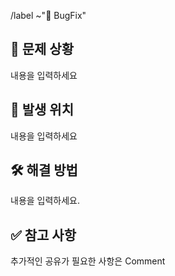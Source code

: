 /label ~"🐞 BugFix"

## 🚨 문제 상황

내용을 입력하세요

## 🐛 발생 위치

내용을 입력하세요

## 🛠 해결 방법

내용을 입력하세요.

## ✅ 참고 사항

추가적인 공유가 필요한 사항은 Comment

